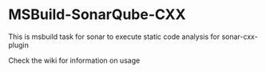 MSBuild-SonarQube-CXX
=====================

This is msbuild task for sonar to execute static code analysis for sonar-cxx-plugin

Check the wiki for information on usage
